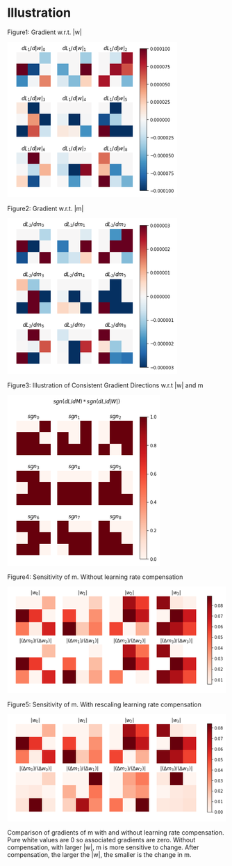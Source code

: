 # Illustration
Figure1: Gradient w.r.t. |w|

![alt text](https://github.com/ijairebutt/ijairebutt/blob/master/g1.png)


Figure2: Gradient w.r.t. |m|

![alt text](https://github.com/ijairebutt/ijairebutt/blob/master/g2.png)


Figure3:  Illustration of Consistent Gradient Directions w.r.t |w| and m

![alt text](https://github.com/ijairebutt/ijairebutt/blob/master/sign.png)


Figure4:  Sensitivity of m. Without learning rate compensation

![alt text](https://github.com/ijairebutt/ijairebutt/blob/master/v_ab_no_comp.png)


Figure5:  Sensitivity of m. With rescaling learning rate compensation

![alt text](https://github.com/ijairebutt/ijairebutt/blob/master/v_ab_comp_scale.png)

Comparison of gradients of m with and without learning rate compensation. Pure white values are 0 so associated gradients are zero. Without compensation, with larger |w|, m is more sensitive to change. After compensation, the larger the |w|, the smaller is the change in m.
